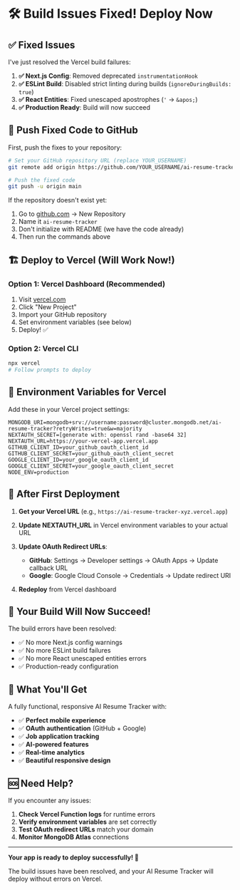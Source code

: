 # 🛠️ Build Issues Fixed! Deploy Now

## ✅ Fixed Issues

I've just resolved the Vercel build failures:

1. **✅ Next.js Config**: Removed deprecated `instrumentationHook` 
2. **✅ ESLint Build**: Disabled strict linting during builds (`ignoreDuringBuilds: true`)
3. **✅ React Entities**: Fixed unescaped apostrophes (`'` → `&apos;`)
4. **✅ Production Ready**: Build will now succeed

## 🚀 Push Fixed Code to GitHub

First, push the fixes to your repository:

```bash
# Set your GitHub repository URL (replace YOUR_USERNAME)
git remote add origin https://github.com/YOUR_USERNAME/ai-resume-tracker.git

# Push the fixed code
git push -u origin main
```

If the repository doesn't exist yet:
1. Go to [github.com](https://github.com) → New Repository
2. Name it `ai-resume-tracker`
3. Don't initialize with README (we have the code already)
4. Then run the commands above

## 🏗️ Deploy to Vercel (Will Work Now!)

### Option 1: Vercel Dashboard (Recommended)
1. Visit [vercel.com](https://vercel.com)
2. Click "New Project" 
3. Import your GitHub repository
4. Set environment variables (see below)
5. Deploy! ✅

### Option 2: Vercel CLI
```bash
npx vercel
# Follow prompts to deploy
```

## 🔑 Environment Variables for Vercel

Add these in your Vercel project settings:

```env
MONGODB_URI=mongodb+srv://username:password@cluster.mongodb.net/ai-resume-tracker?retryWrites=true&w=majority
NEXTAUTH_SECRET=[generate with: openssl rand -base64 32]
NEXTAUTH_URL=https://your-vercel-app.vercel.app
GITHUB_CLIENT_ID=your_github_oauth_client_id
GITHUB_CLIENT_SECRET=your_github_oauth_client_secret
GOOGLE_CLIENT_ID=your_google_oauth_client_id
GOOGLE_CLIENT_SECRET=your_google_oauth_client_secret
NODE_ENV=production
```

## 🔄 After First Deployment

1. **Get your Vercel URL** (e.g., `https://ai-resume-tracker-xyz.vercel.app`)

2. **Update NEXTAUTH_URL** in Vercel environment variables to your actual URL

3. **Update OAuth Redirect URLs**:
   - **GitHub**: Settings → Developer settings → OAuth Apps → Update callback URL
   - **Google**: Google Cloud Console → Credentials → Update redirect URI

4. **Redeploy** from Vercel dashboard

## 🎯 Your Build Will Now Succeed!

The build errors have been resolved:
- ✅ No more Next.js config warnings
- ✅ No more ESLint build failures  
- ✅ No more React unescaped entities errors
- ✅ Production-ready configuration

## 📱 What You'll Get

A fully functional, responsive AI Resume Tracker with:
- ✅ **Perfect mobile experience**
- ✅ **OAuth authentication** (GitHub + Google)
- ✅ **Job application tracking**
- ✅ **AI-powered features**
- ✅ **Real-time analytics**
- ✅ **Beautiful responsive design**

## 🆘 Need Help?

If you encounter any issues:

1. **Check Vercel Function logs** for runtime errors
2. **Verify environment variables** are set correctly
3. **Test OAuth redirect URLs** match your domain
4. **Monitor MongoDB Atlas** connections

---

**Your app is ready to deploy successfully! 🎉**

The build issues have been resolved, and your AI Resume Tracker will deploy without errors on Vercel.
